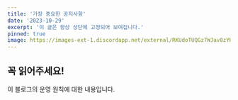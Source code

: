 ```yaml
---
title: '가장 중요한 공지사항'
date: '2023-10-29'
excerpt: '이 글은 항상 상단에 고정되어 보여집니다.'
pinned: true
image: https://images-ext-1.discordapp.net/external/RKUdoTUQGz7WJav8zYHFTKdLxst3aF-YcEDY02TvLEU/%3Fwidth%3D160%26height%3D160/https/images-ext-1.discordapp.net/external/tyKYii-v19en4lIHJwTHGZcHfVHV_XMNjWVOKR1B2O8/https/cdn.discordapp.com/emojis/1322252776620687372.gif?width=160&height=160
---
```


## 꼭 읽어주세요!

이 블로그의 운영 원칙에 대한 내용입니다.
